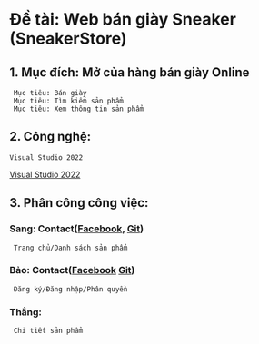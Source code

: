 # Đề tài: Web bán giày Sneaker (SneakerStore) 
## 1. Mục đích: Mở của hàng bán giày Online
     Mục tiêu: Bán giày
     Mục tiêu: Tìm kiếm sản phẩm
     Mục tiêu: Xem thông tin sản phẩm
## 2. Công nghệ: 
    Visual Studio 2022
[Visual Studio 2022](https://visualstudio.microsoft.com/)
## 3. Phân công công việc: 
### Sang: Contact([Facebook](https://facebook.com/sangnguyen01678/), [Git](https://github.com/tansang1230/)) 
     Trang chủ/Danh sách sản phẩm
### Bảo: Contact([Facebook](https://facebook.com/beoxx.2804/) [Git](https://github.com/G1aBa0/))
     Đăng ký/Đăng nhập/Phân quyền
### Thắng: 
     Chi tiết sản phẩm
